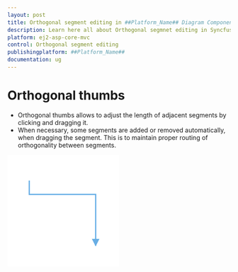 ```yaml
---
layout: post
title: Orthogonal segment editing in ##Platform_Name## Diagram Component
description: Learn here all about Orthogonal segmnet editing in Syncfusion ##Platform_Name## Diagram component of Syncfusion Essential JS 2 and more.
platform: ej2-asp-core-mvc
control: Orthogonal segment editing
publishingplatform: ##Platform_Name##
documentation: ug
---
```


# Orthogonal thumbs

* Orthogonal thumbs allows to adjust the length of adjacent segments by clicking and dragging it.
* When necessary, some segments are added or removed automatically, when dragging the segment. This is to maintain proper routing of orthogonality between segments.

![orthogonal Segment Edit](../../images/orthogonal-segment-edit.gif)
